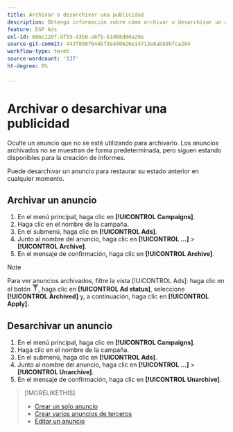 ```yaml
---
title: Archivar o desarchivar una publicidad
description: Obtenga información sobre cómo archivar o desarchivar un anuncio.
feature: DSP Ads
exl-id: 086c120f-df55-43b0-a6fb-51d68d00a29e
source-git-commit: 443f8907644bf3e480626e14713e8abb9bfca284
workflow-type: tm+mt
source-wordcount: '137'
ht-degree: 0%

---
```


# Archivar o desarchivar una publicidad

Oculte un anuncio que no se esté utilizando para archivarlo. Los anuncios archivados no se muestran de forma predeterminada, pero siguen estando disponibles para la creación de informes.

Puede desarchivar un anuncio para restaurar su estado anterior en cualquier momento.

## Archivar un anuncio

1. En el menú principal, haga clic en **[!UICONTROL Campaigns]**.
1. Haga clic en el nombre de la campaña.
1. En el submenú, haga clic en **[!UICONTROL Ads]**.
1. Junto al nombre del anuncio, haga clic en **[!UICONTROL ...]** > **[!UICONTROL Archive]**.
1. En el mensaje de confirmación, haga clic en **[!UICONTROL Archive]**.

>[!NOTE]
>
>Para ver anuncios archivados, filtre la vista [!UICONTROL Ads]: haga clic en el botón ![[!UICONTROL Filter]](/help/dsp/assets/filter.png), haga clic en **[!UICONTROL Ad status]**, seleccione **[!UICONTROL Archived]** y, a continuación, haga clic en **[!UICONTROL Apply].**

## Desarchivar un anuncio

1. En el menú principal, haga clic en **[!UICONTROL Campaigns]**.
1. Haga clic en el nombre de la campaña.
1. En el submenú, haga clic en **[!UICONTROL Ads]**.
1. Junto al nombre del anuncio, haga clic en **[!UICONTROL ...]** > **[!UICONTROL Unarchive]**.
1. En el mensaje de confirmación, haga clic en **[!UICONTROL Unarchive]**.

>[!MORELIKETHIS]
>
>* [Crear un solo anuncio](ad-create.md)
>* [Crear varios anuncios de terceros](ad-create-multiple.md)
>* [Editar un anuncio](ad-edit.md)
